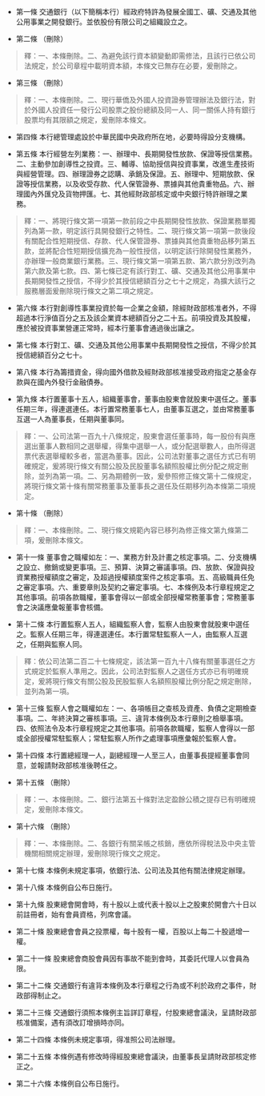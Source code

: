 * 第一條 交通銀行（以下簡稱本行）經政府特許為發展全國工、礦、交通及其他公用事業之開發銀行。並依股份有限公司之組織設立之。

* 第二條 （刪除）

> 釋：一、本條刪除。二、為避免該行資本額變動即需修法，且該行已依公司法規定，於公司章程中載明資本額，本條文已無存在必要，爰刪除之。

* 第三條 （刪除）

> 釋：一、本條刪除。二、現行華僑及外國人投資證券管理辦法及銀行法，對於外國人投資任一發行公司股票之股份總額及同一人、同一關係人持有銀行股票均有其限額之規定，爰刪除本條文。

* 第四條 本行總管理處設於中華民國中央政府所在地，必要時得設分支機構。

* 第五條 本行經營左列業務：一、辦理中、長期開發性放款、保證等授信業務。二、主動參加創導性之投資。三、輔導、協助授信與投資事業，改進生產技術與經營管理。四、辦理證券之認購、承銷及保證。五、辦理中、短期放款、保證等授信業務，以及收受存款、代人保管證券、票據與其他貴重物品。六、辦理國內外匯兌及貨物押匯。七、其他經財政部核定或中央銀行特許辦理之業務。

> 釋：一、將現行條文第一項第一款前段之中長期開發性放款、保證業務單獨列為第一款，明定該行具開發銀行之特性。二、現行條文第一項第一款後段有關配合性短期授信、存款、代人保管證券、票據與其他貴重物品移列第五款，並將配合性短期授信擴充為一般性授信，以明定該行除開發性業務外，亦辦理一般商業銀行業務。三、現行條文第一項第五款、第六款分別改列為第六款及第七款。四、第七條已定有該行對工、礦、交通及其他公用事業中長期開發性之授信，不得少於其授信總額百分之七十之規定，為擴大該行之服務層面爰刪除現行條文之第二項之規定。

* 第六條 本行對創導性事業投資於每一企業之金額，除經財政部核准者外，不得超過本行淨值百分之五及該企業資本總額百分之二十五。前項投資及其股權，應於被投資事業營運正常時，經本行董事會通過後出讓之。

* 第七條 本行對工、礦、交通及其他公用事業中長期開發性之授信，不得少於其授信總額百分之七十。

* 第八條 本行為籌措資金，得向國外借款及經財政部核准接受政府指定之基金存款與在國內外發行金融債券。

* 第九條 本行置董事十五人，組織董事會，董事由股東會就股東中選任之。董事任期三年，得連選連任。本行置常務董事七人，由董事互選之，並由常務董事互選一人為董事長，任期與董事同。

> 釋：一、公司法第一百九十八條規定，股東會選任董事時，每一股份有與應選出董事人數相同之選舉權，得集中選舉一人，或分配選舉數人，由所得選票代表選舉權較多者，當選為董事。因此，公司法對董事之選任方式已有明確規定，爰將現行條文有關公股及民股董事名額照股權比例分配之規定刪除，並列為第一項。二、另為期體例一致，爰參照修正條文第十二條規定，將現行條文第十條有關常務董事及董事長之選任及任期移列為本條第二項規定。

* 第十條 （刪除）

> 釋：一、本條刪除。二、現行條文規範內容已移列為修正條文第九條第二項，爰刪除本條文。

* 第十一條 董事會之職權如左：一、業務方針及計畫之核定事項。二、分支機構之設立、撤銷或變更事項。三、預算、決算之審議事項。四、放款、保證與投資業務授權額度之審定，及超過授權額度案件之核定事項。五、高級職員任免之審定事項。六、重要章則及契約之審定事項。七、本條例及本行章程規定之其他事項。前項各款職權，董事會得以一部或全部授權常務董事會；常務董事會之決議應彙報董事會核備。

* 第十二條 本行置監察人五人，組織監察人會，監察人由股東會就股東中選任之。監察人任期三年，得連選連任。本行置常駐監察人一人，由監察人互選之，任期與監察人同。

> 釋：依公司法第二百二十七條規定，該法第一百九十八條有關董事選任之方式規定於監察人準用之。因此，公司法對監察人之選任方式亦已有明確規定，爰將現行條文有關公股及民股監察人名額照股權比例分配之規定刪除，並列為第一項。

* 第十三條 監察人會之職權如左：一、各項帳目之查核及資產、負債之定期檢查事項。二、年終決算之審核事項。三、違背本條例及本行章則之檢舉事項。四、依照法令及本行章程規定之其他事項。前項各款職權，監察人會得以一部或全部授權常駐監察人；常駐監察人所作之處理事項應彙報於監察人會。

* 第十四條 本行置總經理一人，副總經理一人至三人，由董事長提經董事會同意，並報請財政部核准後聘任之。

* 第十五條 （刪除）

> 釋：一、本條刪除。二、銀行法第五十條對法定盈餘公積之提存已有明確規定，爰刪除本條文。

* 第十六條 （刪除）

> 釋：一、本條刪除。二、各銀行有關呆帳之核銷，應依所得稅法及中央主管機關相關規定辦理，爰刪除現行條文之規定。

* 第十七條 本條例未規定事項，依銀行法、公司法及其他有關法律規定辦理。

* 第十八條 本條例自公布日施行。

* 第十九條 股東總會開會時，有十股以上或代表十股以上之股東於開會六十日以前註冊者，始有會員資格，列席會議。

* 第二十條 股東總會會員之投票權，每十股有一權，百股以上每二十股遞增一權。

* 第二十一條 股東總會商股會員因有事故不能到會時，其委託代理人以會員為限。

* 第二十二條 交通銀行有違背本條例及本行章程之行為或不利於政府之事件，財政部得制止之。

* 第二十三條 交通銀行須照本條例主旨詳訂章程，付股東總會議決，呈請財政部核准備案，遇有須改訂增損時亦同。

* 第二十四條 本條例未規定事項，得准照公司法辦理。

* 第二十五條 本條例遇有修改時得經股東總會議決，由董事長呈請財政部核定修正之。

* 第二十六條 本條例自公布日施行。

